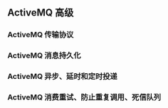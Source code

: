 ## ActiveMQ 高级

### ActiveMQ 传输协议



### ActiveMQ 消息持久化



### ActiveMQ 异步、延时和定时投递



### ActiveMQ 消费重试、防止重复调用、死信队列

